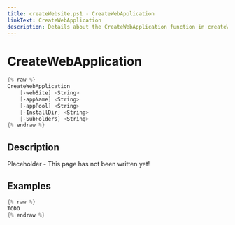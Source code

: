 ```yaml
---
title: createWebsite.ps1 - CreateWebApplication
linkText: CreateWebApplication
description: Details about the CreateWebApplication function in createWebsite.ps1 helper script
---
```


# CreateWebApplication

```PowerShell
{% raw %}
CreateWebApplication
    [-webSite] <String>
    [-appName] <String>
    [-appPool] <String>
    [-InstallDir] <String>    
    [-SubFolders] <String>
{% endraw %}
```

## Description

Placeholder - This page has not been written yet!

## Examples

```PowerShell
{% raw %}
TODO
{% endraw %}
```
